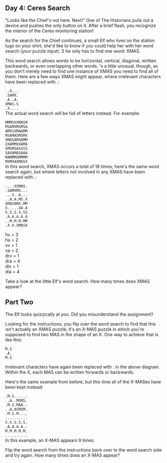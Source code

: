 ﻿## Day 4: Ceres Search
"Looks like the Chief's not here. Next!" 
One of The Historians pulls out a device and pushes the only button on it. 
After a brief flash, you recognize the interior of the Ceres monitoring station!

As the search for the Chief continues, a small Elf who lives on the station tugs on 
your shirt; 
she'd like to know if you could help her with her word search (your puzzle input). S
he only has to find one word: XMAS.

This word search allows words to be horizontal, vertical, diagonal, 
written backwards, or even overlapping other words. 
's a little unusual, though, as you don't merely need to find one instance of XMAS
you need to find all of them. 
Here are a few ways XMAS might appear, where irrelevant characters have 
been replaced with .:


`..X...`</br>
`.SAMX.`</br>
`.A..A.`</br>
`XMAS.S`</br>
`.X....`</br>
The actual word search will be full of letters instead. For example:

`MMMSXXMASM`</br>
`MSAMXMSMSA`</br>
`AMXSXMAAMM`</br>
`MSAMASMSMX`</br>
`XMASAMXAMM`</br>
`XXAMMXXAMA`</br>
`SMSMSASXSS`</br>
`SAXAMASAAA`</br>
`MAMMMXMMMM`</br>
`MXMXAXMASX`</br>
In this word search, XMAS occurs a total of 18 times; 
here's the same word search again, 
but where letters not involved in any XMAS have been replaced with .:

`....XXMAS.`</br>
`.SAMXMS...`</br>
`...S..A...`</br>
`..A.A.MS.X`</br>
`XMASAMX.MM`</br>
`X.....XA.A`</br>
`S.S.S.S.SS`</br>
`.A.A.A.A.A`</br>
`..M.M.M.MM`</br>
`.X.X.XMASX`</br>

hv = 3 </br>
ha = 2 </br>
vv = 1 </br>
va = 2 </br>
drv = 1 </br>
dra = 4 </br>
dlv = 1 </br>
dla = 4 </br>

Take a look at the little Elf's word search. How many times does XMAS appear?

## Part Two
The Elf looks quizzically at you. Did you misunderstand the assignment?

Looking for the instructions, you flip over the word search to find that this isn't actually 
an XMAS puzzle; it's an X-MAS puzzle in which you're supposed to find two MAS in the 
shape of an X. One way to achieve that is like this:

`M.S`</br>
`.A.`</br>
`M.S`</br>

Irrelevant characters have again been replaced with . in the above diagram. 
Within the X, each MAS can be written forwards or backwards.

Here's the same example from before, 
but this time all of the X-MASes have been kept instead:

`.M.S......`</br>
`..A..MSMS.`</br>
`.M.S.MAA..`</br>
`..A.ASMSM.`</br>
`.M.S.M....`</br>
`..........`</br>
`S.S.S.S.S.`</br>
`.A.A.A.A..`</br>
`M.M.M.M.M.`</br>
`..........`</br>
In this example, an X-MAS appears 9 times.

Flip the word search from the instructions back over to the word 
search side and try again. How many times does an X-MAS appear?